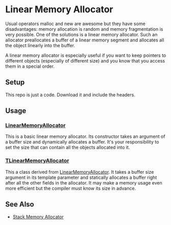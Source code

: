 # Linear Memory Allocator

Usual operators malloc and new are awesome but they have some disadvantages: 
memory allocation is random and memory fragmentation is very possible.
One of the solutions is a linear memory allocator. Such an allocator preallocates a buffer of a linear memory segment 
and allocates all the object linearly into the buffer.

A linear memory allocator is especially useful if you want to keep pointers to different objects (especially of different size)
and you know that you access them in a special order.

## Setup

This repo is just a code. Download it and include the headers.

## Usage

### [LinearMemoryAllocator](LinearMemoryAllocator.h)

This is a basic linear memory allocator. Its constructor takes an argument of a buffer size and dynamically allocates a buffer.
It's your responsibility to set the size that can contain all the objects allocated into it.

### [TLinearMemoryAllocator](TLinearMemoryAllocator.h)

This a class derived from [LinearMemoryAllocator](LinearMemoryAllocator.h). 
It takes a buffer size argument in its template parameter and 
statically allocates a buffer right after all the other fields in the allocator.
It may make a memory usage even more efficient but the compiler must know its size in advance.

## See Also

- [Stack Memory Allocator](https://github.com/ZorPastaman/Stack-Memory-Allocator)
